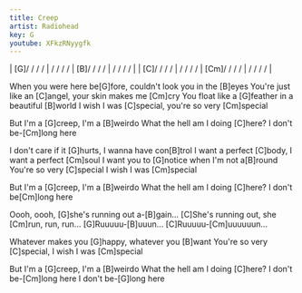```yaml
---
title: Creep
artist: Radiohead
key: G
youtube: XFkzRNyygfk
---
```


| [G]/ / / / | / / / / | [B]/ / / / | / / / / |
| [C]/ / / / | / / / / | [Cm]/ / / / | / / / / |

When you were here be[G]fore, couldn't look you in the [B]eyes
You're just like an [C]angel, your skin makes me [Cm]cry
You float like a [G]feather in a beautiful [B]world
I wish I was [C]special, you're so very [Cm]special

But I'm a [G]creep, I'm a [B]weirdo
What the hell am I doing [C]here? I don't be-[Cm]long here

I don't care if it [G]hurts, I wanna have con[B]trol
I want a perfect [C]body, I want a perfect [Cm]soul
I want you to [G]notice when I'm not a[B]round
You're so very [C]special I wish I was [Cm]special

But I'm a [G]creep, I'm a [B]weirdo
What the hell am I doing [C]here? I don't be[Cm]long here

Oooh, oooh, [G]she's running out a-[B]gain...
[C]She's running out, she [Cm]run, run, run...
[G]Ruuuuu-[B]uuun...
[C]Ruuuuu-[Cm]uuuuuun...

Whatever makes you [G]happy, whatever you [B]want
You're so very [C]special, I wish I was [Cm]special

But I'm a [G]creep, I'm a [B]weirdo
What the hell am I doing [C]here? I don't be-[Cm]long here
I don't be-[G]long here
